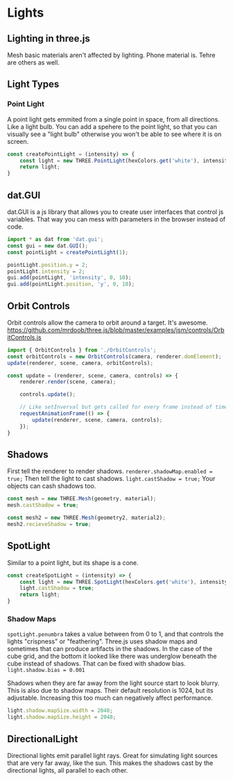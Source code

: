 # Lights #

## Lighting in three.js ##

Mesh basic materials aren't affected by lighting. Phone material is. Tehre are others as well.

## Light Types ##

### Point Light ###

A point light gets emmited from a single point in space, from all directions. Like a light bulb. You can add a spehere to the point light, so that you can visually see a "light bulb" otherwise you won't be able to see where it is on screen.

```js
const createPointLight = (intensity) => {
    const light = new THREE.PointLight(hexColors.get('white'), intensity);
    return light;
}
```

## dat.GUI ##

dat.GUI is a js library that allows you to create user interfaces that control js variables. That way you can mess with parameters in the browser instead of code.

```js
import * as dat from 'dat.gui';
const gui = new dat.GUI();
const pointLight = createPointLight(1);

pointLight.position.y = 2;
pointLight.intensity = 2;
gui.add(pointLight, 'intensity', 0, 10);
gui.add(pointLight.position, 'y', 0, 10);
```

## Orbit Controls ##

Orbit controls allow the camera to orbit around a target. It's awesome. https://github.com/mrdoob/three.js/blob/master/examples/jsm/controls/OrbitControls.js

```js
import { OrbitControls } from './OrbitControls';
const orbitControls = new OrbitControls(camera, renderer.domElement);
update(renderer, scene, camera, orbitControls);

const update = (renderer, scene, camera, controls) => {
    renderer.render(scene, camera);

    controls.update();

    // Like setInverval but gets called for every frame instead of time interval.
    requestAnimationFrame(() => {
        update(renderer, scene, camera, controls);
    });
}
```

## Shadows ##

First tell the renderer to render shadows. `renderer.shadowMap.enabled = true;` Then tell the light to cast shadows. `light.castShadow = true;` Your objects can cash shadows too. 

```js
const mesh = new THREE.Mesh(geometry, material);
mesh.castShadow = true;

const mesh2 = new THREE.Mesh(geometry2, material2);
mesh2.recieveShadow = true;
```

## SpotLight ##

Similar to a point light, but its shape is a cone. 

```js
const createSpotLight = (intensity) => {
    const light = new THREE.SpotLight(hexColors.get('white'), intensity);
    light.castShadow = true;
    return light;
}
```

### Shadow Maps ###

`spotLight.penumbra` takes a value between from 0 to 1, and that controls the lights "crispness" or "feathering". Three.js uses shadow maps and sometimes that can produce artifacts in the shadows. In the case of the cube grid, and the bottom it looked like there was underglow beneath the cube instead of shadows. That can be fixed with shadow bias. `light.shadow.bias = 0.001`

Shadows when they are far away from the light source start to look blurry. This is also due to shadow maps. Their default resolution is 1024, but its adjustable. Increasing this too much can negatively affect performance.

```js
light.shadow.mapSize.width = 2048;
light.shadow.mapSize.height = 2048;
```

## DirectionalLight ##

Directional lights emit parallel light rays. Great for simulating light sources that are very far away, like the sun. This makes the shadows cast by the directional lights, all parallel to each other.